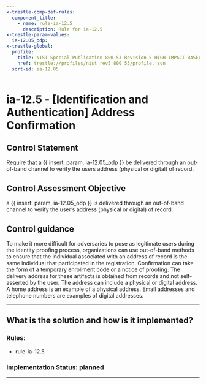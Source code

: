 ```yaml
---
x-trestle-comp-def-rules:
  component_title:
    - name: rule-ia-12.5
      description: Rule for ia-12.5
x-trestle-param-values:
  ia-12.05_odp:
x-trestle-global:
  profile:
    title: NIST Special Publication 800-53 Revision 5 HIGH IMPACT BASELINE
    href: trestle://profiles/nist_rev5_800_53/profile.json
  sort-id: ia-12.05
---
```


# ia-12.5 - \[Identification and Authentication\] Address Confirmation

## Control Statement

Require that a {{ insert: param, ia-12.05_odp }} be delivered through an out-of-band channel to verify the users address (physical or digital) of record.

## Control Assessment Objective

a {{ insert: param, ia-12.05_odp }} is delivered through an out-of-band channel to verify the user’s address (physical or digital) of record.

## Control guidance

To make it more difficult for adversaries to pose as legitimate users during the identity proofing process, organizations can use out-of-band methods to ensure that the individual associated with an address of record is the same individual that participated in the registration. Confirmation can take the form of a temporary enrollment code or a notice of proofing. The delivery address for these artifacts is obtained from records and not self-asserted by the user. The address can include a physical or digital address. A home address is an example of a physical address. Email addresses and telephone numbers are examples of digital addresses.

______________________________________________________________________

## What is the solution and how is it implemented?

<!-- For implementation status enter one of: implemented, partial, planned, alternative, not-applicable -->

<!-- Note that the list of rules under ### Rules: is read-only and changes will not be captured after assembly to JSON -->

<!-- Add control implementation description here for control: ia-12.5 -->

### Rules:

  - rule-ia-12.5

### Implementation Status: planned

______________________________________________________________________
